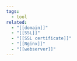 ```yaml
---
tags:
  - tool
related:
  - "[[domain]]"
  - "[[SSL]]"
  - "[[SSL certificate]]"
  - "[[Nginx]]"
  - "[[webserver]]"
---
```

